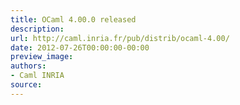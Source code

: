 ```yaml
---
title: OCaml 4.00.0 released
description:
url: http://caml.inria.fr/pub/distrib/ocaml-4.00/
date: 2012-07-26T00:00:00-00:00
preview_image:
authors:
- Caml INRIA
source:
---
```



